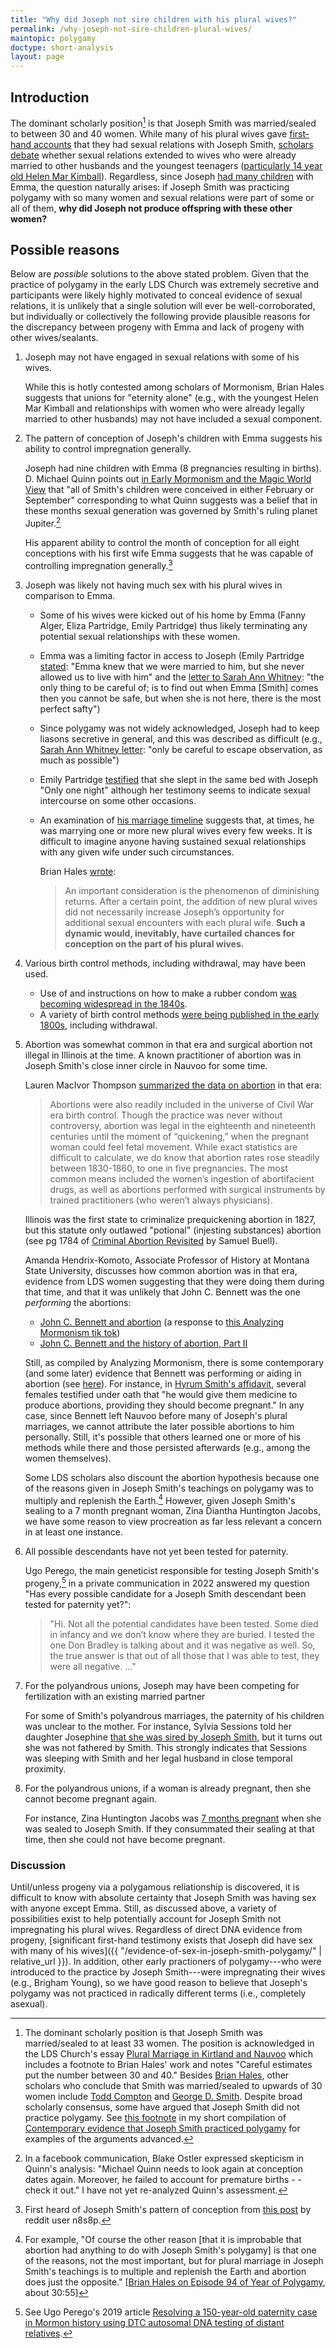 ```yaml
---
title: "Why did Joseph not sire children with his plural wives?"
permalink: /why-joseph-not-sire-children-plural-wives/
maintopic: polygamy
doctype: short-analysis
layout: page
---
```


## Introduction

The dominant scholarly position[^some_skeptical_of_smith_polygamy] is that Joseph Smith was married/sealed to between 30 and 40 women. While many of his plural wives gave [first-hand accounts](https://faenrandir.github.io/a_careful_examination/evidence-of-sex-in-joseph-smith-polygamy/) that they had sexual relations with Joseph Smith, [scholars debate](https://josephsmithspolygamy.org/dialogues/hales-vogel-2/) whether sexual relations extended to wives who were already married to other husbands and the youngest teenagers ([particularly 14 year old Helen Mar Kimball](https://josephsmithspolygamy.org/plural-wives-overview/helen-mar-kimball/)). Regardless, since Joseph [had many children](https://en.wikipedia.org/wiki/Children_of_Joseph_Smith) with Emma, the question naturally arises: if Joseph Smith was practicing polygamy with so many women and sexual relations were part of some or all of them, **why did Joseph not produce offspring with these other women?**

## Possible reasons

Below are _possible_ solutions to the above stated problem. Given that the practice of polygamy in the early LDS Church was extremely secretive and participants were likely highly motivated to conceal evidence of sexual relations, it is unlikely that a single solution will ever be well-corroborated, but individually or collectively the following provide plausible reasons for the discrepancy between progeny with Emma and lack of progeny with other wives/sealants.

1. Joseph may not have engaged in sexual relations with some of his wives.

    While this is hotly contested among scholars of Mormonism, Brian Hales suggests that unions for "eternity alone" (e.g., with the youngest Helen Mar Kimball and relationships with women who were already legally married to other husbands) may not have included a sexual component.

1. The pattern of conception of Joseph's children with Emma suggests his ability to control impregnation generally.

    Joseph had nine children with Emma (8 pregnancies resulting in births).  D. Michael Quinn points out [in Early Mormonism and the Magic World View](https://preview.redd.it/bx53sy00kvj61.png?width=691&format=png&auto=webp&s=85422f8a32fe86b55d2415b594cb51dca440d25c) that "all of Smith's children were conceived in either February or September" corresponding to what Quinn suggests was a belief that in these months sexual generation was governed by Smith's ruling planet Jupiter.[^disputed_by_blake_ostler]

    His apparent ability to control the month of conception for all eight conceptions with his first wife Emma suggests that he was capable of controlling impregnation generally.[^temporal_pregnancy]

1. Joseph was likely not having much sex with his plural wives in comparison to Emma.

    * Some of his wives were kicked out of his home by Emma (Fanny Alger, Eliza Partridge, Emily Partridge) thus likely terminating any potential sexual relationships with these women.
    * Emma was a limiting factor in access to Joseph (Emily Partridge [stated](http://josephsmithspolygamy.org/common-questions/plural-marriages-sexual/emily-dow-partridge-evidence-of-sexuality/): "Emma knew that we were married to him, but she never allowed us to live with him" and the [letter to Sarah Ann Whitney](http://josephsmithspolygamy.org/plural-wives-overview/sarah-ann-whitney/): "the only thing to be careful of; is to find out when Emma [Smith] comes then you cannot be safe, but when she is not here, there is the most perfect safty")
    * Since polygamy was not widely acknowledged, Joseph had to keep liasons secretive in general, and this was described as difficult (e.g., [Sarah Ann Whitney letter](http://josephsmithspolygamy.org/plural-wives-overview/sarah-ann-whitney/): "only be careful to escape observation, as much as possible")
    * Emily Partridge [testified](http://josephsmithspolygamy.org/common-questions/plural-marriages-sexual/emily-dow-partridge-evidence-of-sexuality/) that she slept in the same bed with Joseph "Only one night" although her testimony seems to indicate sexual intercourse on some other occasions.
    * An examination of [his marriage timeline](https://en.wikipedia.org/wiki/List_of_Joseph_Smith%27s_wives) suggests that, at times, he was marrying one or more new plural wives every few weeks.  It is difficult to imagine anyone having sustained sexual relationships with any given wife under such circumstances.

        Brian Hales [wrote](http://josephsmithspolygamy.org/common-questions/plural-marriages-sexual/):

        > An important consideration is the phenomenon of diminishing returns. After a certain point, the addition of new plural wives did not necessarily increase Joseph’s opportunity for additional sexual encounters with each plural wife. **Such a dynamic would, inevitably, have curtailed chances for conception on the part of his plural wives.**

1. Various birth control methods, including withdrawal, may have been used.

    * Use of and instructions on how to make a rubber condom [was becoming widespread in the 1840s](https://en.wikipedia.org/wiki/History_of_condoms#18th_century).
    * A variety of birth control methods [were being published in the early 1800s](http://artsci.case.edu/dittrick/online-exhibits/history-of-birth-control/contraception-in-america-1800-1900/early-literature/), including withdrawal.

1. Abortion was somewhat common in that era and surgical abortion not illegal in Illinois at the time.  A known practitioner of abortion was in Joseph Smith's close inner circle in Nauvoo for some time.

    Lauren MacIvor Thompson [summarized the data on abortion](https://www.civilwarmed.org/birth-control/) in that era:

    > Abortions were also readily included in the universe of Civil War era birth control. Though the practice was never without controversy, abortion was legal in the eighteenth and nineteenth centuries until the moment of “quickening,” when the pregnant woman could feel fetal movement. While exact statistics are difficult to calculate, we do know that abortion rates rose steadily between 1830-1860, to one in five pregnancies. The most common means included the women’s ingestion of abortifacient drugs, as well as abortions performed with surgical instruments by trained practitioners (who weren’t always physicians).

    Illinois was the first state to criminalize prequickening abortion in 1827, but this statute only outlawed "potional" (injesting substances) abortion (see pg 1784 of [Criminal Abortion Revisited](https://scholarship.law.duke.edu/faculty_scholarship/2174/) by Samuel Buell).

    Amanda Hendrix-Komoto, Associate Professor of History at Montana State University, discusses how common abortion was in that era, evidence from LDS women suggesting that they were doing them during that time, and that it was unlikely that John C. Bennett was the one _performing_ the abortions:

    * [John C. Bennett and abortion](https://www.tiktok.com/@amandalee3975/video/7268364072217808170) (a response to [this Analyzing Mormonism tik tok](https://www.tiktok.com/@analyzing.mormonism/video/7268052531501174058?lang=en))
    * [John C. Bennett and the history of abortion, Part II](https://www.tiktok.com/@amandalee3975/video/7268521251688303915)

    Still, as compiled by Analyzing Mormonism, there is some contemporary (and some later) evidence that Bennett was performing or aiding in abortion (see [here](https://web.archive.org/web/20230825001326/https://www.analyzingmormonism.com/nauvoo-abortions/)). For instance, in [Hyrum Smith's affidavit](https://www.josephsmithpapers.org/paper-summary/times-and-seasons-1-august-1842/8), several females testified under oath that "he would give them medicine to produce abortions, providing they should become pregnant." In any case, since Bennett left Nauvoo before many of Joseph's plural marriages, we cannot attribute the later possible abortions to him personally. Still, it's possible that others learned one or more of his methods while there and those persisted afterwards (e.g., among the women themselves).

    Some LDS scholars also discount the abortion hypothesis because one of the reasons given in Joseph Smith's teachings on polygamy was to multiply and replenish the Earth.[^brian_hales_abortion]  However, given Joseph Smith's sealing to a 7 month pregnant woman, Zina Diantha Huntington Jacobs, we have some reason to view procreation as far less relevant a concern in at least one instance.

1. All possible descendants have not yet been tested for paternity.

    Ugo Perego, the main geneticist responsible for testing Joseph Smith's progeny,[^testing_joseph_smith_progeny] in a private communication in 2022 answered my question "Has every possible candidate for a Joseph Smith descendant been tested for paternity yet?":

    > "Hi. Not all the potential candidates have been tested. Some died in infancy and we don’t know where they are buried. I tested the one Don Bradley is talking about and it was negative as well. So, the true answer is that out of all those that I was able to test, they were all negative. ..."

1. For the polyandrous unions, Joseph may have been competing for fertilization with an existing married partner

    For some of Smith's polyandrous marriages, the paternity of his children was unclear to the mother.  For instance, Sylvia Sessions told her daughter Josephine [that she was sired by Joseph Smith](https://www.fairmormon.org/answers/Question:_Did_Joseph_Smith_produce_any_children_by_his_plural_wives:_The_case_for_children), but it turns out she was not fathered by Smith.  This strongly indicates that Sessions was sleeping with Smith and her legal husband in close temporal proximity.

1. For the polyandrous unions, if a woman is already pregnant, then she cannot become pregnant again.

    For instance, Zina Huntington Jacobs was [7 months pregnant](http://josephsmithspolygamy.org/plural-wives-overview/zina-diantha-huntington/) when she was sealed to Joseph Smith.  If they consummated their sealing at that time, then she could not have become pregnant.

### Discussion

Until/unless progeny via a polygamous reliationship is discovered, it is difficult to know with absolute certainty that Joseph Smith was having sex with anyone except Emma.  Still, as discussed above, a variety of possibilities exist to help potentially account for Joseph Smith not impregnating his plural wives.  Regardless of direct DNA evidence from progeny, [significant first-hand testimony exists that Joseph did have sex with many of his wives]({{ "/evidence-of-sex-in-joseph-smith-polygamy/" | relative_url }}).  In addition, other early practioners of polygamy---who were introduced to the practice by Joseph Smith---were impregnating their wives (e.g., Brigham Young), so we have good reason to believe that Joseph's polygamy was not practiced in radically different terms (i.e., completely asexual).

[^temporal_pregnancy]: First heard of Joseph Smith's pattern of conception from [this post](https://www.reddit.com/r/mormon/comments/lt5wvh/next_time_someone_says_joseph_smith_didnt_have/) by reddit user n8s8p.

[^testing_joseph_smith_progeny]: See Ugo Perego's 2019 article [Resolving a 150-year-old paternity case in Mormon history using DTC autosomal DNA testing of distant relatives](https://www.sciencedirect.com/science/article/pii/S1872497319300663).

[^disputed_by_blake_ostler]: In a facebook communication, Blake Ostler expressed skepticism in Quinn's analysis: "Michael Quinn needs to look again at conception dates again. Moreover, he failed to account for premature births - -check it out." I have not yet re-analyzed Quinn's assessment.

[^some_skeptical_of_smith_polygamy]:  The dominant scholarly position is that Joseph Smith was married/sealed to at least 33 women.  The position is acknowledged in the LDS Church's essay [Plural Marriage in Kirtland and Nauvoo](https://www.churchofjesuschrist.org/study/manual/gospel-topics-essays/plural-marriage-in-kirtland-and-nauvoo?lang=eng) which includes a footnote to Brian Hales' work and notes "Careful estimates put the number between 30 and 40." Besides [Brian Hales](https://josephsmithspolygamy.org/), other scholars who conclude that Smith was married/sealed to upwards of 30 women include [Todd Compton](https://openlibrary.org/works/OL3269332W/In_sacred_loneliness) and [George D. Smith](https://byustudies.byu.edu/article/nauvoo-polygamy-but-we-called-it-celestial-marriage/). Despite broad scholarly consensus, some have argued that Joseph Smith did not practice polygamy. See [this footnote](https://faenrandir.github.io/a_careful_examination/contemporary-evidence-that-joseph-smith-practiced-polygamy/#fn:examples_of_polygamy_deniers) in my short compilation of [Contemporary evidence that Joseph Smith practiced polygamy](https://faenrandir.github.io/a_careful_examination/contemporary-evidence-that-joseph-smith-practiced-polygamy/#fn:examples_of_polygamy_deniers) for examples of the arguments advanced.

[^brian_hales_abortion]: For example, "Of course the other reason [that it is improbable that abortion had anything to do with Joseph Smith's polygamy] is that one of the reasons, not the most important, but for plural marriage in Joseph Smith's teachings is to multiple and replenish the Earth and abortion does just the opposite." [[Brian Hales on Episode 94 of Year of Polygamy](https://www.yearofpolygamy.com/year-of-polygamy/episode-94-polygamy-controversies-john-c-bennett/), about 30:55]
